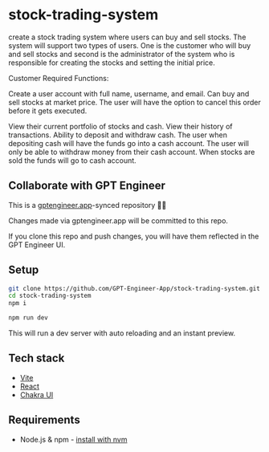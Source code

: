 # stock-trading-system

create a stock trading system  where users can buy and sell stocks. The system will support two types of users. One is the customer who will buy and sell stocks and second is the administrator of the system who is responsible for creating the stocks and setting the initial price.


Customer Required Functions:

Create a user account with full name, username, and email.
Can buy and sell stocks at market price.
The user will have the option to cancel this order before it gets executed.

View their current portfolio of stocks and cash.
View their history of transactions.
Ability to deposit and withdraw cash.
The user when depositing cash will have the funds go into a cash account.
The user will only be able to withdraw money from their cash account.
When stocks are sold the funds will go to cash account.


## Collaborate with GPT Engineer

This is a [gptengineer.app](https://gptengineer.app)-synced repository 🌟🤖

Changes made via gptengineer.app will be committed to this repo.

If you clone this repo and push changes, you will have them reflected in the GPT Engineer UI.

## Setup

```sh
git clone https://github.com/GPT-Engineer-App/stock-trading-system.git
cd stock-trading-system
npm i
```

```sh
npm run dev
```

This will run a dev server with auto reloading and an instant preview.

## Tech stack

- [Vite](https://vitejs.dev/)
- [React](https://react.dev/)
- [Chakra UI](https://chakra-ui.com/)

## Requirements

- Node.js & npm - [install with nvm](https://github.com/nvm-sh/nvm#installing-and-updating)
